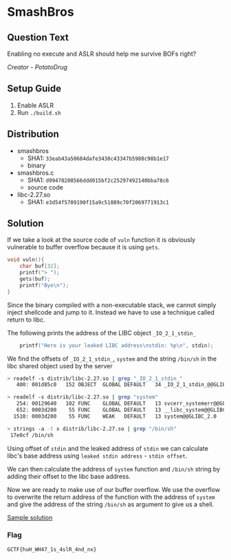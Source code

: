 # SmashBros

## Question Text

Enabling no execute and ASLR should help me survive BOFs right?

*Creator - PotatoDrug*

## Setup Guide
1. Enable ASLR
2. Run `./build.sh`

## Distribution
- smashbros
    - SHA1: `33eab43a50684dafe3430c43347b5988c98b1e17`
    - binary
- smashbros.c
    - SHA1: `d99470208566ddd015bf2c25297492140bba78c6`
    - source code
- libc-2.27.so
    - SHA1: `e3d54f5709190f15a9c51089c70f2069771913c1`

## Solution

If we take a look at the source code of `vuln` function it is obviously vulnerable to buffer overflow because it is using `gets`.
```c
void vuln(){
    char buf[32];
    printf("> ");
    gets(buf);
    printf("Bye\n");
}
```

Since the binary compiled with a non-executable stack, we cannot simply inject shellcode and jump to it. Instead we have to use a technique called return to libc.

The following prints the address of the LIBC object `_IO_2_1_stdin_`
```c
    printf("Here is your leaked LIBC address\nstdin: %p\n", stdin);
```

We find the offsets of `_IO_2_1_stdin_`, `system` and the string `/bin/sh` in the libc shared object used by the server
```bash
> readelf -s distrib/libc-2.27.so | grep "_IO_2_1_stdin_"
   400: 001d85c0   152 OBJECT  GLOBAL DEFAULT   34 _IO_2_1_stdin_@@GLIBC_2.1

> readelf -s distrib/libc-2.27.so | grep "system"
   254: 00129640   102 FUNC    GLOBAL DEFAULT   13 svcerr_systemerr@@GLIBC_2.0
   652: 0003d200    55 FUNC    GLOBAL DEFAULT   13 __libc_system@@GLIBC_PRIVATE
  1510: 0003d200    55 FUNC    WEAK   DEFAULT   13 system@@GLIBC_2.0

> strings -a -t x distrib/libc-2.27.so | grep "/bin/sh"
 17e0cf /bin/sh
```

Using offset of `stdin` and the leaked address of `stdin` we can calculate libc's base address using `leaked stdin address` - `stdin offset`.

We can then calculate the address of `system` function and `/bin/sh` string by adding their offset to the libc base address.

Now we are ready to make use of our buffer overflow. We use the overflow to overwrite the return address of the function with the address of `system` and give the address of the string `/bin/sh` as argument to give us a shell.

[Sample solution](solution/solve.py)

### Flag
`GCTF{huH_WH47_1s_4slR_4nd_nx}`